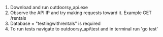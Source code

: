 1. Download and run outdoorsy_api.exe
2. Observe the API IP and try making requests toward it. Example GET /rentals
3. Database = "testingwithrentals" is required
4. To run tests navigate to outdoorsy_api\test and in terminal run 'go test'
